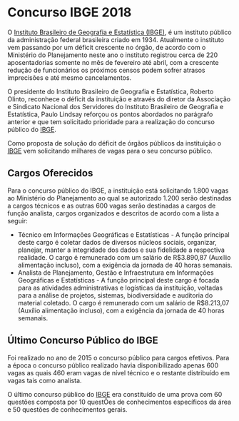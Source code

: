 # Concurso IBGE 2018

O [Instituto Brasileiro de Geografia e Estatística (IBGE)](https://www.ibge.gov.br/), é um instituto público da administração federal brasileira criado em 1934. Atualmente o instituto vem passando por um déficit crescente no órgão, de acordo com o Ministério do Planejamento neste ano o instituto registrou cerca de 220 aposentadorias somente no mês de fevereiro até abril, com a crescente redução de funcionários os próximos censos podem sofrer atrasos imprecisões e até mesmo cancelamentos.

O presidente do Instituto Brasileiro de Geografia e Estatística, Roberto Olinto, reconhece o déficit da instituição e através do diretor da Associação e Sindicato Nacional dos Servidores do Instituto Brasileiro de Geografia e Estatística, Paulo Lindsay reforçou os pontos abordados no parágrafo anterior e que tem solicitado prioridade para a realização do concurso público do [IBGE](https://www.ibge.gov.br/).

Como proposta de solução do déficit de órgãos públicos da instituição o [IBGE](https://www.ibge.gov.br/) vem solicitando milhares de vagas para o seu concurso público.

## Cargos Oferecidos

Para o concurso público do IBGE, a instituição está solicitando 1.800 vagas ao Ministério do Planejamento ao qual se autorizado 1.200 serão destinadas a cargos técnicos e as outras 600 vagas serão destinadas a cargos de função analista, cargos organizados e descritos de acordo com a lista a seguir:

 * Técnico em Informações Geográficas e Estatísticas - A função principal deste cargo é coletar dados de diversos núcleos sociais, organizar, planejar, manter a integridade dos dados e sua fidelidade a respectiva realidade. O cargo é remunerado com um salário de R$3.890,87 (Auxílio alimentação incluso), com a exigência da jornada de 40 horas semanais.
 * Analista de Planejamento, Gestão e Infraestrutura em Informações Geográficas e Estatísticas - A função principal deste cargo é focada para as atividades administrativas e logísticas da instituição, voltadas para a análise de projetos, sistemas, biodiversidade e auditoria do material coletado. O cargo é remunerado com um salário de R$8.213,07 (Auxílio alimentação incluso), com a exigência da jornada de 40 horas semanais.


## Último Concurso Público do IBGE

Foi realizado no ano de 2015 o concurso público para cargos efetivos. Para a época o concurso público realizado havia disponibilizado apenas 600 vagas as quais 460 eram vagas de nível técnico e o restante distribuído em vagas tais como analista.

O último concurso público do [IBGE](https://www.ibge.gov.br/) era constituído de uma prova com 60 questões composta por 10 questÕes de conhecimentos específicos da área e 50 questões de conhecimentos gerais. 
 


